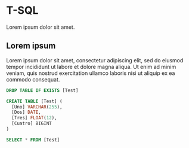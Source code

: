 # T-SQL
Lorem ipsum dolor sit amet.
## Lorem ipsum
Lorem ipsum dolor sit amet, consectetur adipiscing elit, sed do eiusmod tempor incididunt ut labore et dolore magna aliqua. Ut enim ad minim veniam, quis nostrud exercitation ullamco laboris nisi ut aliquip ex ea commodo consequat.
```sql
DROP TABLE IF EXISTS [Test]

CREATE TABLE [Test] (
  [Uno] VARCHAR(255),
  [Dos] DATE,
  [Tres] FLOAT(12),
  [Cuatro] BIGINT
)

SELECT * FROM [Test]
```
